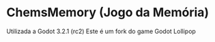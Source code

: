 # ChemsMemory (Jogo da Memória)

Utilizada a Godot 3.2.1 (rc2)
Este é um fork do game Godot Lollipop
